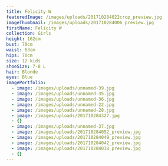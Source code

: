```yaml
---
title: Felicity W
featuredImage: /images/uploads/201710284022crop_preview.jpg
imageThumbnail: /images/uploads/201710284006_preview.jpg
firstName: Felicity W
collection: Girls
height: 162cm
bust: 70cm
waist: 63cm
hips: 70cm
size: 12 kids
shoeSize: 7-8 L
hair: Blonde
eyes: Blue
imagePortfolio:
  - image: /images/uploads/unnamed-39.jpg
  - image: /images/uploads/unnamed-35.jpg
  - image: /images/uploads/unnamed-36.jpg
  - image: /images/uploads/unnamed-22.jpg
  - image: /images/uploads/unnamed-28.jpg
  - image: /images/uploads/201710284327.jpg
  - {}
  - image: /images/uploads/unnamed-37.jpg
  - image: /images/uploads/201710284052_preview.jpg
  - image: /images/uploads/201710284049_preview.jpg
  - image: /images/uploads/201710284042_preview.jpg
  - image: /images/uploads/201710284018_preview.jpg
  - {}
---
```


